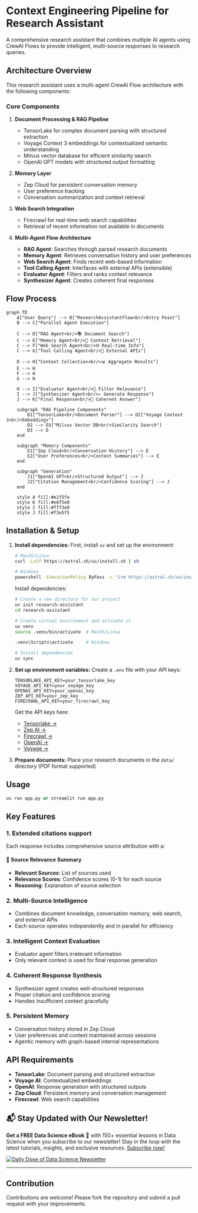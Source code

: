 # Context Engineering Pipeline for Research Assistant

A comprehensive research assistant that combines multiple AI agents using CrewAI Flows to provide intelligent, multi-source responses to research queries.

## Architecture Overview

This research assistant uses a multi-agent CrewAI Flow architecture with the following components:

### Core Components

1. **Document Processing & RAG Pipeline**
   - TensorLake for complex document parsing with structured extraction
   - Voyage Context 3 embeddings for contextualized semantic understanding
   - Milvus vector database for efficient similarity search
   - OpenAI GPT models with structured output formatting

2. **Memory Layer**
   - Zep Cloud for persistent conversation memory
   - User preference tracking
   - Conversation summarization and context retrieval

3. **Web Search Integration**
   - Firecrawl for real-time web search capabilities
   - Retrieval of recent information not available in documents

4. **Multi-Agent Flow Architecture**
   - **RAG Agent**: Searches through parsed research documents
   - **Memory Agent**: Retrieves conversation history and user preferences
   - **Web Search Agent**: Finds recent web-based information
   - **Tool Calling Agent**: Interfaces with external APIs (extensible)
   - **Evaluator Agent**: Filters and ranks context relevance
   - **Synthesizer Agent**: Creates coherent final responses

## Flow Process

```mermaid
graph TD
    A["User Query"] --> B["ResearchAssistantFlow<br/>Entry Point"]
    B --> C["Parallel Agent Execution"]
    
    C --> D["RAG Agent<br/>📚 Document Search"]
    C --> E["Memory Agent<br/>🧠 Context Retrieval"]
    C --> F["Web Search Agent<br/>🌐 Real-time Info"]
    C --> G["Tool Calling Agent<br/>🔧 External APIs"]
    
    D --> H["Context Collection<br/>📊 Aggregate Results"]
    E --> H
    F --> H
    G --> H
    
    H --> I["Evaluator Agent<br/>🎯 Filter Relevance"]
    I --> J["Synthesizer Agent<br/>✍️ Generate Response"]
    J --> K["Final Response<br/>📝 Coherent Answer"]
    
    subgraph "RAG Pipeline Components"
        D1["TensorLake<br/>Document Parser"] --> D2["Voyage Context 3<br/>Embeddings"]
        D2 --> D3["Milvus Vector DB<br/>Similarity Search"]
        D3 --> D
    end
    
    subgraph "Memory Components"
        E1["Zep Cloud<br/>Conversation History"] --> E
        E2["User Preferences<br/>Context Summaries"] --> E
    end
    
    subgraph "Generation"
        J1["OpenAI GPT<br/>Structured Output"] --> J
        J2["Citation Management<br/>Confidence Scoring"] --> J
    end
    
    style A fill:#e1f5fe
    style K fill:#e8f5e8
    style I fill:#fff3e0
    style J fill:#f3e5f5
```

## Installation & Setup
    
1. **Install dependencies:**
    First, install `uv` and set up the environment:
    ```bash
    # MacOS/Linux
    curl -LsSf https://astral.sh/uv/install.sh | sh

    # Windows
    powershell -ExecutionPolicy ByPass -c "irm https://astral.sh/uv/install.ps1 | iex"
    ```

    Install dependencies:
    ```bash
    # Create a new directory for our project
    uv init research-assistant
    cd research-assistant

    # Create virtual environment and activate it
    uv venv
    source .venv/bin/activate  # MacOS/Linux

    .venv\Scripts\activate     # Windows

    # Install dependencies
    uv sync
    ```

2. **Set up environment variables:**
   Create a `.env` file with your API keys:
   ```env
   TENSORLAKE_API_KEY=your_tensorlake_key
   VOYAGE_API_KEY=your_voyage_key
   OPENAI_API_KEY=your_openai_key
   ZEP_API_KEY=your_zep_key
   FIRECRAWL_API_KEY=your_firecrawl_key
   ```

   Get the API keys here:
   - [Tensorlake →](https://tensorlake.ai/)
   - [Zep AI →](https://www.getzep.com/)
   - [Firecrawl →](https://www.firecrawl.dev/)
   - [OpenAI →](https://openai.com)
   - [Voyage →](https://dashboard.voyageai.com/)

4. **Prepare documents:**
   Place your research documents in the `data/` directory (PDF format supported)

## Usage

```python
uv run app.py or streamlit run app.py
```

## Key Features

### 1. Extended citations support
Each response includes comprehensive source attribution with a:

#### 🎯 Source Relevance Summary
- **Relevant Sources**: List of sources used
- **Relevance Scores**: Confidence scores (0-1) for each source
- **Reasoning**: Explanation of source selection

### 2. Multi-Source Intelligence
- Combines document knowledge, conversation memory, web search, and external APIs
- Each source operates independently and in parallel for efficiency

### 3. Intelligent Context Evaluation
- Evaluator agent filters irrelevant information
- Only relevant context is used for final response generation

### 4. Coherent Response Synthesis
- Synthesizer agent creates well-structured responses
- Proper citation and confidence scoring
- Handles insufficient context gracefully

### 5. Persistent Memory
- Conversation history stored in Zep Cloud
- User preferences and context maintained across sessions
- Agentic memory with graph-based internal representations

## API Requirements

- **TensorLake**: Document parsing and structured extraction
- **Voyage AI**: Contextualized embeddings
- **OpenAI**: Response generation with structured outputs
- **Zep Cloud**: Persistent memory and conversation management
- **Firecrawl**: Web search capabilities

## 📬 Stay Updated with Our Newsletter!
**Get a FREE Data Science eBook** 📖 with 150+ essential lessons in Data Science when you subscribe to our newsletter! Stay in the loop with the latest tutorials, insights, and exclusive resources. [Subscribe now!](https://join.dailydoseofds.com)

[![Daily Dose of Data Science Newsletter](https://github.com/patchy631/ai-engineering/blob/main/resources/join_ddods.png)](https://join.dailydoseofds.com)

---

## Contribution

Contributions are welcome! Please fork the repository and submit a pull request with your improvements. 
